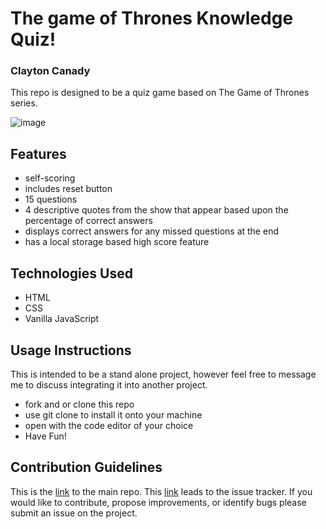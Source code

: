 # The game of Thrones Knowledge Quiz!

### Clayton Canady

This repo is designed to be a quiz game based on The Game of Thrones series.

![image](https://user-images.githubusercontent.com/67292469/87325925-1454e000-c500-11ea-9027-b015645aeb5e.png)

## Features

- self-scoring
- includes reset button
- 15 questions
- 4 descriptive quotes from the show that appear based upon the percentage of correct answers
- displays correct answers for any missed questions at the end
- has a local storage based high score feature

## Technologies Used

- HTML
- CSS
- Vanilla JavaScript

## Usage Instructions

This is intended to be a stand alone project, however feel free to message me to discuss integrating it into another project.

- fork and or clone this repo
- use git clone to install it onto your machine
- open with the code editor of your choice
- Have Fun!

## Contribution Guidelines

This is the [link](https://github.com/ClaytonCanady/Game-of-Thrones-Quiz) to the main repo.
This [link](https://github.com/ClaytonCanady/Game-of-Thrones-Quiz/issues) leads to the issue tracker.
If you would like to contribute, propose improvements, or identify bugs please submit an issue on the project.
